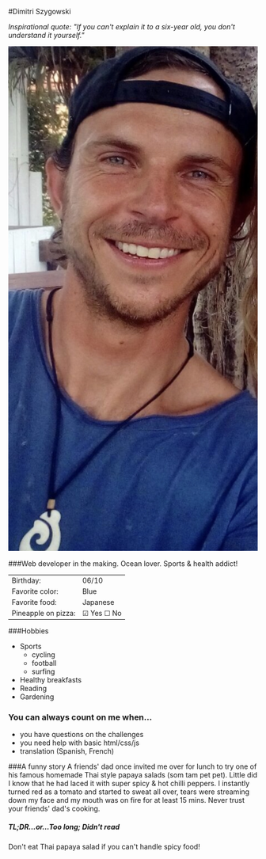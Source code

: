 #Dimitri Szygowski 

*Inspirational quote: "If you can't explain it to a six-year old, you don't understand it yourself."*

![My Professional Photo](profiel.jpg "my profile photo")

###Web developer in the making. Ocean lover. Sports & health addict!

|  |  |
| ----------- | ----------- |
| Birthday:      | 06/10       |
| Favorite color:   | Blue        |
| Favorite food:   | Japanese        |
| Pineapple on pizza:   | &#9745; Yes &#9744; No|

###Hobbies
* Sports
    * cycling 
    * football 
    * surfing
* Healthy breakfasts
* Reading
* Gardening

### You can always count on me when...
* you have questions on the challenges
* you need help with basic html/css/js 
* translation (Spanish, French)

###A funny story 
A friends' dad once invited me over for lunch to try one of his famous homemade Thai style papaya salads (som tam pet pet). Little did I know that he had laced it with super spicy & hot chilli peppers. 
I instantly turned red as a tomato and started to sweat all over, tears were streaming down my face and my mouth was on fire for at least 15 mins. 
Never trust your friends' dad's cooking. 

##### TL;DR...or...Too long; Didn't read 
Don't eat Thai papaya salad if you can't handle spicy food! 
